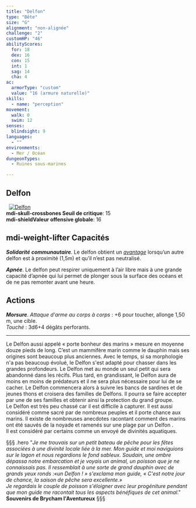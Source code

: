 ```yaml
---
title: "Delfon"
type: "Bête"
size: "G"
alignment: "non-alignée"
challenge: "2"
customHP: "46"
abilityScores:
  for: 18
  dex: 16
  con: 15
  int: 1
  sag: 14
  cha: 4
ac:
  armorType: "custom"
  value: "16 (armure naturelle)"
skills:
  - name: "perception"
movement:
  walk: 0
  swim: 12
senses:
  blindsight: 9
languages:
  - ""
environments:
  - Mer / Océan
dungeonTypes:
  - Ruines sous-marines

---
```

## Delfon
&nbsp;
[![Delfon](https://www.douaratil.fr/illustrations/bete/delfon300.jpeg)](https://www.douaratil.fr/illustrations/bete/Delfon.jpeg)  
**<v-icon>mdi-skull-crossbones</v-icon> Seuil de critique**: 15      
**<v-icon>mdi-shield</v-icon>Valeur offensive globale**: 16   
## <v-icon>mdi-weight-lifter</v-icon> Capacités
_**Solidarité communautaire**_.  Le delfon obtient un  [_avantage_](/utiliser-les-caracteristiques/#avantage-et-desavantage) lorsqu’un autre delfon est à proximité (1,5m) et qu’il n’est pas neutralisé.

_**Apnée**_. Le delfon peut respirer uniquement à l’air libre mais à une grande capacité d’apnée qui lui permet de plonger sous la surface des océans et de ne pas remonter avant une heure.  

## Actions
_**Morsure**_. _Attaque d'arme au corps à corps_ : +6 pour toucher, allonge 1,50 m, une cible.  
_Touché_ : 3d6+4 dégâts perforants.

---

Le Delfon aussi appelé « porte bonheur des marins » mesure en moyenne douze pieds de long. C’est un mammifère marin comme le dauphin mais ses origines sont beaucoup plus anciennes. Avec le temps, si sa morphologie n'a pas beaucoup évolué, le Delfon s'est adapté pour chasser dans les grandes profondeurs.
Le Delfon met au monde un seul petit qui sera abandonné dans les récifs. Plus tard, en grandissant, le Delfon aura de moins en moins de prédateurs et il ne sera plus nécessaire pour lui de se cacher. Le Delfon commencera alors à suivre les bancs de sardines et de jeunes thons et croisera des familles de Delfons. Il pourra se faire accepter par une de ses familles et obtenir ainsi la protection du grand groupe.  
Le Delfon est très peu chassé car il est difficile à capturer. Il est aussi considéré comme sacré par de nombreux peuples et il porte chance aux marins. Il existe de nombreuses anecdotes racontant comment des marins ont été sauvés de la noyade et ramenés sur une plage par un Delfon .  
Il est considéré par certains comme un envoyé de divinités aquatiques.  

§§§ .hero
"*Je me trouvais sur un petit bateau de pêche pour les fêtes associées à une divinité locale liée à la mer. Mon guide et moi naviguions sur le lagon et nous regardions le fond sableux. Soudain, une ombre dépassa notre embarcation et je voyais un animal, un poisson que je ne connaissais pas. Il ressemblait à une sorte de grand dauphin avec de grands yeux ronds :«un Delfon ! » s'exclama mon guide, « C'est notre jour de chance, la saison de pêche sera excellente.»*  
*Je regardais le couple de poisson s'éloigner avec leur progéniture pendant que mon guide me racontait tous les aspects bénéfiques de cet animal*."    
**Souvenirs de Brycham l'Aventureux**
§§§
